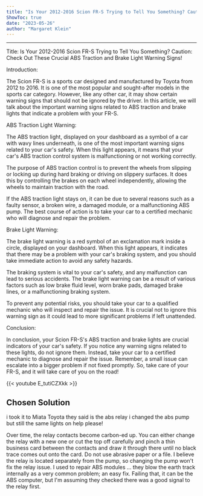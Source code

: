 ```yaml
---
title: "Is Your 2012-2016 Scion FR-S Trying to Tell You Something? Caution: Check Out These Crucial ABS Traction and Brake Light Warning Signs!"
ShowToc: true 
date: "2023-05-26"
author: "Margaret Klein"
---
```

*****
Title: Is Your 2012-2016 Scion FR-S Trying to Tell You Something? Caution: Check Out These Crucial ABS Traction and Brake Light Warning Signs!

Introduction:

The Scion FR-S is a sports car designed and manufactured by Toyota from 2012 to 2016. It is one of the most popular and sought-after models in the sports car category. However, like any other car, it may show certain warning signs that should not be ignored by the driver. In this article, we will talk about the important warning signs related to ABS traction and brake lights that indicate a problem with your FR-S.

ABS Traction Light Warning:

The ABS traction light, displayed on your dashboard as a symbol of a car with wavy lines underneath, is one of the most important warning signs related to your car's safety. When this light appears, it means that your car's ABS traction control system is malfunctioning or not working correctly.

The purpose of ABS traction control is to prevent the wheels from slipping or locking up during hard braking or driving on slippery surfaces. It does this by controlling the brakes on each wheel independently, allowing the wheels to maintain traction with the road.

If the ABS traction light stays on, it can be due to several reasons such as a faulty sensor, a broken wire, a damaged module, or a malfunctioning ABS pump. The best course of action is to take your car to a certified mechanic who will diagnose and repair the problem.

Brake Light Warning:

The brake light warning is a red symbol of an exclamation mark inside a circle, displayed on your dashboard. When this light appears, it indicates that there may be a problem with your car's braking system, and you should take immediate action to avoid any safety hazards.

The braking system is vital to your car's safety, and any malfunction can lead to serious accidents. The brake light warning can be a result of various factors such as low brake fluid level, worn brake pads, damaged brake lines, or a malfunctioning braking system.

To prevent any potential risks, you should take your car to a qualified mechanic who will inspect and repair the issue. It is crucial not to ignore this warning sign as it could lead to more significant problems if left unattended.

Conclusion:

In conclusion, your Scion FR-S's ABS traction and brake lights are crucial indicators of your car's safety. If you notice any warning signs related to these lights, do not ignore them. Instead, take your car to a certified mechanic to diagnose and repair the issue. Remember, a small issue can escalate into a bigger problem if not fixed promptly. So, take care of your FR-S, and it will take care of you on the road!

{{< youtube E_tutiCZXkk >}} 



## Chosen Solution
 i took it to Miata Toyota they said is the abs relay                                                           i changed the abs pump but still the same lights on                                                        help please!

 Over time, the relay contacts become carbon-ed up. You can either change the relay with a new one or cut the top off carefully and pinch a thin business card between the contacts and draw it through there until no black trace comes out onto the card. Do not use abrasive paper or a file. I believe the relay is located separately from the pump, so changing the pump won't fix the relay issue. I used to repair ABS modules ... they blow the earth track internally as a very common problem; an easy fix. Failing that, it can be the ABS computer, but I'm assuming they checked there was a good signal to the relay first.




